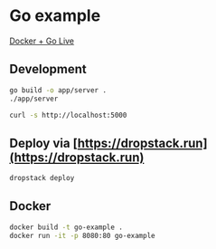 # Go example

[Docker + Go Live](https://sdygvymr.dropstack.run)

## Development

```bash
go build -o app/server .
./app/server
```

```bash
curl -s http://localhost:5000
```
## Deploy via [https://dropstack.run](https://dropstack.run)

```bash
dropstack deploy
```

## Docker

```bash
docker build -t go-example .
docker run -it -p 8080:80 go-example
```
